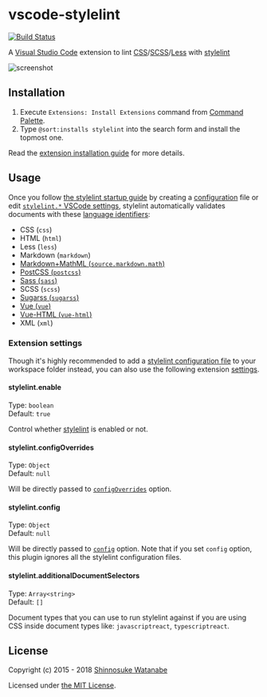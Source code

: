 # vscode-stylelint

[![Build Status](https://travis-ci.org/shinnn/vscode-stylelint.svg?branch=master)](https://travis-ci.org/shinnn/vscode-stylelint)

A [Visual Studio Code](https://code.visualstudio.com/) extension to lint [CSS](https://www.w3.org/Style/CSS/)/[SCSS](https://sass-lang.com/documentation/file.SASS_REFERENCE.html#syntax)/[Less](http://lesscss.org/) with [stylelint](https://stylelint.io/)

![screenshot](screenshot.png)

## Installation

1. Execute `Extensions: Install Extensions` command from [Command Palette](https://code.visualstudio.com/docs/getstarted/userinterface#_command-palette).
2. Type `@sort:installs stylelint` into the search form and install the topmost one.

Read the [extension installation guide](https://code.visualstudio.com/docs/editor/extension-gallery) for more details.

## Usage

Once you follow [the stylelint startup guide](https://github.com/stylelint/stylelint#getting-started) by creating a [configuration](https://stylelint.io/user-guide/configuration/) file or edit [`stylelint.*` VSCode settings](#extension-settings), stylelint automatically validates documents with these [language identifiers](https://code.visualstudio.com/docs/languages/overview#_language-id):

* CSS (`css`)
* HTML (`html`)
* Less (`less`)
* Markdown (`markdown`)
* [Markdown+MathML (`source.markdown.math`)](https://marketplace.visualstudio.com/items?itemName=goessner.mdmath)
* [PostCSS (`postcss`)](https://marketplace.visualstudio.com/items?itemName=mhmadhamster.postcss-language)
* [Sass (`sass`)](https://marketplace.visualstudio.com/items?itemName=robinbentley.sass-indented)
* SCSS (`scss`)
* [Sugarss (`sugarss`)](https://marketplace.visualstudio.com/items?itemName=mhmadhamster.postcss-language)
* [Vue (`vue`)](https://marketplace.visualstudio.com/items?itemName=octref.vetur)
* [Vue-HTML (`vue-html`)](https://marketplace.visualstudio.com/items?itemName=octref.vetur)
* XML (`xml`)

### Extension settings

Though it's highly recommended to add a [stylelint configuration file](https://stylelint.io/user-guide/example-config/) to your workspace folder instead, you can also use the following extension [settings](https://code.visualstudio.com/docs/getstarted/settings).

#### stylelint.enable

Type: `boolean`  
Default: `true`

Control whether [stylelint](https://github.com/stylelint/stylelint/) is enabled or not.

#### stylelint.configOverrides

Type: `Object`  
Default: `null`

Will be directly passed to [`configOverrides`](https://github.com/stylelint/stylelint/blob/master/docs/user-guide/node-api.md#configoverrides) option.

#### stylelint.config

Type: `Object`  
Default: `null`

Will be directly passed to [`config`](https://github.com/stylelint/stylelint/blob/master/docs/user-guide/node-api.md#config) option. Note that if you set `config` option, this plugin ignores all the stylelint configuration files.

#### stylelint.additionalDocumentSelectors

Type: `Array<string>`  
Default: `[]`

Document types that you can use to run stylelint against if you are using CSS inside document types like: `javascriptreact`, `typescriptreact`.

## License

Copyright (c) 2015 - 2018 [Shinnosuke Watanabe](https://github.com/shinnn)

Licensed under [the MIT License](./LICENSE).
